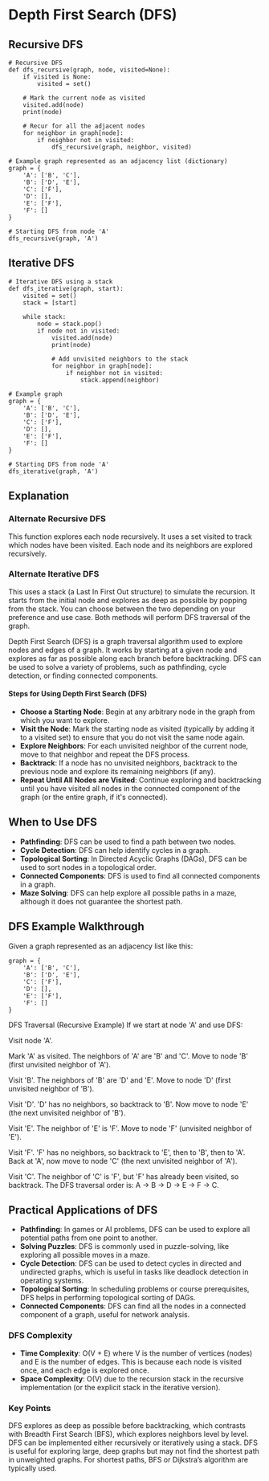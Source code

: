 # Depth First Search (DFS)

## Recursive DFS

```
# Recursive DFS
def dfs_recursive(graph, node, visited=None):
    if visited is None:
        visited = set()

    # Mark the current node as visited
    visited.add(node)
    print(node)

    # Recur for all the adjacent nodes
    for neighbor in graph[node]:
        if neighbor not in visited:
            dfs_recursive(graph, neighbor, visited)

# Example graph represented as an adjacency list (dictionary)
graph = {
    'A': ['B', 'C'],
    'B': ['D', 'E'],
    'C': ['F'],
    'D': [],
    'E': ['F'],
    'F': []
}

# Starting DFS from node 'A'
dfs_recursive(graph, 'A')
```

## Iterative DFS

```
# Iterative DFS using a stack
def dfs_iterative(graph, start):
    visited = set()
    stack = [start]

    while stack:
        node = stack.pop()
        if node not in visited:
            visited.add(node)
            print(node)
            
            # Add unvisited neighbors to the stack
            for neighbor in graph[node]:
                if neighbor not in visited:
                    stack.append(neighbor)

# Example graph
graph = {
    'A': ['B', 'C'],
    'B': ['D', 'E'],
    'C': ['F'],
    'D': [],
    'E': ['F'],
    'F': []
}

# Starting DFS from node 'A'
dfs_iterative(graph, 'A')
```

## Explanation

### Alternate Recursive DFS

This function explores each node recursively.
It uses a set visited to track which nodes have been visited.
Each node and its neighbors are explored recursively.

### Alternate Iterative DFS

This uses a stack (a Last In First Out structure) to simulate the recursion.
It starts from the initial node and explores as deep as possible by popping from the stack.
You can choose between the two depending on your preference and use case. Both methods will perform DFS traversal of the graph.


Depth First Search (DFS) is a graph traversal algorithm used to explore nodes and edges of a graph. It works by starting at a given node and explores as far as possible along each branch before backtracking. DFS can be used to solve a variety of problems, such as pathfinding, cycle detection, or finding connected components.

#### Steps for Using Depth First Search (DFS)

* **Choose a Starting Node**: Begin at any arbitrary node in the graph from which you want to explore.
* **Visit the Node**: Mark the starting node as visited (typically by adding it to a visited set) to ensure that you do not visit the same node again.
* **Explore Neighbors**: For each unvisited neighbor of the current node, move to that neighbor and repeat the DFS process.
* **Backtrack**: If a node has no unvisited neighbors, backtrack to the previous node and explore its remaining neighbors (if any).
* **Repeat Until All Nodes are Visited**: Continue exploring and backtracking until you have visited all nodes in the connected component of the graph (or the entire graph, if it's connected).

## When to Use DFS

* **Pathfinding**: DFS can be used to find a path between two nodes.
* **Cycle Detection**: DFS can help identify cycles in a graph.
* **Topological Sorting**: In Directed Acyclic Graphs (DAGs), DFS can be used to sort nodes in a topological order.
* **Connected Components**: DFS is used to find all connected components in a graph.
* **Maze Solving**: DFS can help explore all possible paths in a maze, although it does not guarantee the shortest path.

## DFS Example Walkthrough

Given a graph represented as an adjacency list like this:

```
graph = {
    'A': ['B', 'C'],
    'B': ['D', 'E'],
    'C': ['F'],
    'D': [],
    'E': ['F'],
    'F': []
}
```

DFS Traversal (Recursive Example)
If we start at node 'A' and use DFS:

Visit node 'A'.

Mark 'A' as visited.
The neighbors of 'A' are 'B' and 'C'.
Move to node 'B' (first unvisited neighbor of 'A').

Visit 'B'.
The neighbors of 'B' are 'D' and 'E'.
Move to node 'D' (first unvisited neighbor of 'B').

Visit 'D'.
'D' has no neighbors, so backtrack to 'B'.
Now move to node 'E' (the next unvisited neighbor of 'B').

Visit 'E'.
The neighbor of 'E' is 'F'.
Move to node 'F' (unvisited neighbor of 'E').

Visit 'F'.
'F' has no neighbors, so backtrack to 'E', then to 'B', then to 'A'.
Back at 'A', now move to node 'C' (the next unvisited neighbor of 'A').

Visit 'C'.
The neighbor of 'C' is 'F', but 'F' has already been visited, so backtrack.
The DFS traversal order is: A -> B -> D -> E -> F -> C.

## Practical Applications of DFS

* **Pathfinding**: In games or AI problems, DFS can be used to explore all potential paths from one point to another.
* **Solving Puzzles**: DFS is commonly used in puzzle-solving, like exploring all possible moves in a maze.
* **Cycle Detection**: DFS can be used to detect cycles in directed and undirected graphs, which is useful in tasks like deadlock detection in operating systems.
* **Topological Sorting**: In scheduling problems or course prerequisites, DFS helps in performing topological sorting of DAGs.
* **Connected Components**: DFS can find all the nodes in a connected component of a graph, useful for network analysis.

### DFS Complexity

* **Time Complexity**: O(V + E) where V is the number of vertices (nodes) and E is the number of edges. This is because each node is visited once, and each edge is explored once.
* **Space Complexity**: O(V) due to the recursion stack in the recursive implementation (or the explicit stack in the iterative version).

### Key Points

DFS explores as deep as possible before backtracking, which contrasts with Breadth First Search (BFS), which explores neighbors level by level.
DFS can be implemented either recursively or iteratively using a stack.
DFS is useful for exploring large, deep graphs but may not find the shortest path in unweighted graphs. For shortest paths, BFS or Dijkstra’s algorithm are typically used.
